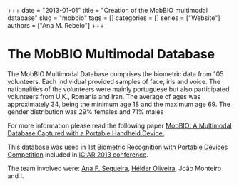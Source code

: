 +++
date = "2013-01-01"
title = "Creation of the MobBIO multimodal database"
slug = "mobbio"
tags = []
categories = []
series = ["Website"]
authors = ["Ana M. Rebelo"]
+++

# The MobBIO Multimodal Database

The MobBIO Multimodal Database comprises the
biometric data from 105 volunteers. Each individual
provided samples of face, iris and voice. The nationalities of the volunteers were mainly portuguese but
also participated volunteers from U.K., Romania and
Iran. The average of ages was approximately 34, being the minimum age 18 and the maximum age 69.
The gender distribution was 29% females and 71%
males

For more information please read the following paper [MobBIO: A Multimodal Database Captured with a
Portable Handheld Device.](https://anarebelo.github.io/data/2014ASequeiraVISAPP.pdf)

This database was used in [1st Biometric Recognition with Portable Devices Competition](https://paginas.fe.up.pt/~mobbio2013/) included in [ICIAR 2013 conference](http://www.aimiconf.org).

The team involved were: [Ana F. Sequeira](https://sites.google.com/site/afilipasequeira/), [Hélder Oliveira](http://vcmi.inesctec.pt/members/helder-oliveira), João Monteiro and I.
